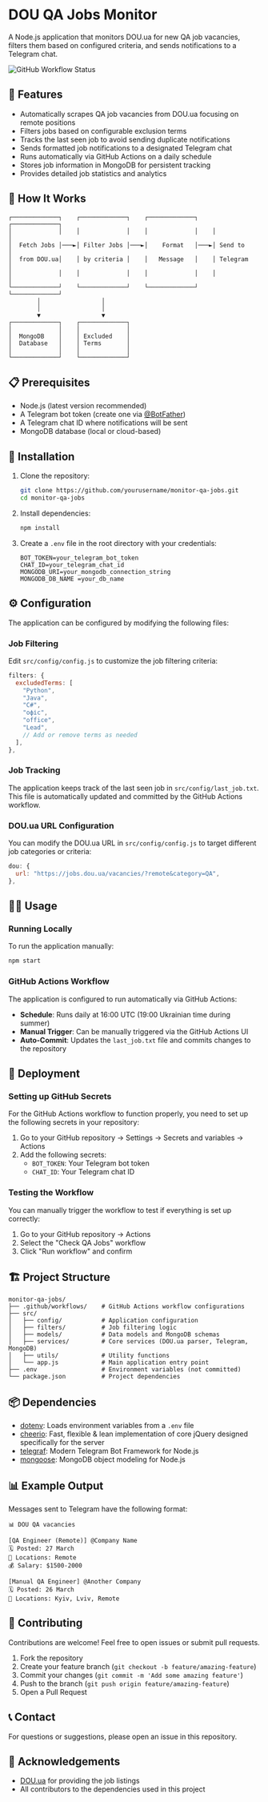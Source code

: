 # DOU QA Jobs Monitor

A Node.js application that monitors DOU.ua for new QA job vacancies, filters them based on configured criteria, and sends notifications to a Telegram chat.

![GitHub Workflow Status](https://img.shields.io/github/actions/workflow/status/tonyparkerov/monitor-qa-jobs/check-qa-jobs.yml?style=flat-square)

## 🚀 Features

- Automatically scrapes QA job vacancies from DOU.ua focusing on remote positions
- Filters jobs based on configurable exclusion terms
- Tracks the last seen job to avoid sending duplicate notifications
- Sends formatted job notifications to a designated Telegram chat
- Runs automatically via GitHub Actions on a daily schedule
- Stores job information in MongoDB for persistent tracking
- Provides detailed job statistics and analytics

## 🔄 How It Works

```
┌─────────────┐    ┌─────────────┐    ┌─────────────┐    ┌─────────────┐
│             │    │             │    │             │    │             │
│  Fetch Jobs │───►│ Filter Jobs │───►│    Format   │───►│ Send to     │
│  from DOU.ua│    │ by criteria │    │   Message   │    │ Telegram    │
│             │    │             │    │             │    │             │
└─────────────┘    └─────────────┘    └─────────────┘    └─────────────┘
        │                 │
        │                 │
        ▼                 ▼
┌─────────────┐    ┌─────────────┐
│             │    │             │
│  MongoDB    │    │ Excluded    │
│  Database   │    │ Terms       │
│             │    │             │
└─────────────┘    └─────────────┘
```

## 📋 Prerequisites

- Node.js (latest version recommended)
- A Telegram bot token (create one via [@BotFather](https://t.me/botfather))
- A Telegram chat ID where notifications will be sent
- MongoDB database (local or cloud-based)

## 🔧 Installation

1. Clone the repository:

   ```bash
   git clone https://github.com/yourusername/monitor-qa-jobs.git
   cd monitor-qa-jobs
   ```

2. Install dependencies:

   ```bash
   npm install
   ```

3. Create a `.env` file in the root directory with your credentials:
   ```
   BOT_TOKEN=your_telegram_bot_token
   CHAT_ID=your_telegram_chat_id
   MONGODB_URI=your_mongodb_connection_string
   MONGODB_DB_NAME =your_db_name
   ```

## ⚙️ Configuration

The application can be configured by modifying the following files:

### Job Filtering

Edit `src/config/config.js` to customize the job filtering criteria:

```javascript
filters: {
  excludedTerms: [
    "Python",
    "Java",
    "C#",
    "офіс",
    "office",
    "Lead",
    // Add or remove terms as needed
  ],
},
```

### Job Tracking

The application keeps track of the last seen job in `src/config/last_job.txt`. This file is automatically updated and committed by the GitHub Actions workflow.

### DOU.ua URL Configuration

You can modify the DOU.ua URL in `src/config/config.js` to target different job categories or criteria:

```javascript
dou: {
  url: "https://jobs.dou.ua/vacancies/?remote&category=QA",
},
```

## 🏃‍♂️ Usage

### Running Locally

To run the application manually:

```bash
npm start
```

### GitHub Actions Workflow

The application is configured to run automatically via GitHub Actions:

- **Schedule**: Runs daily at 16:00 UTC (19:00 Ukrainian time during summer)
- **Manual Trigger**: Can be manually triggered via the GitHub Actions UI
- **Auto-Commit**: Updates the `last_job.txt` file and commits changes to the repository

## 🚀 Deployment

### Setting up GitHub Secrets

For the GitHub Actions workflow to function properly, you need to set up the following secrets in your repository:

1. Go to your GitHub repository → Settings → Secrets and variables → Actions
2. Add the following secrets:
   - `BOT_TOKEN`: Your Telegram bot token
   - `CHAT_ID`: Your Telegram chat ID

### Testing the Workflow

You can manually trigger the workflow to test if everything is set up correctly:

1. Go to your GitHub repository → Actions
2. Select the "Check QA Jobs" workflow
3. Click "Run workflow" and confirm

## 🏗️ Project Structure

```
monitor-qa-jobs/
├── .github/workflows/    # GitHub Actions workflow configurations
├── src/
│   ├── config/           # Application configuration
│   ├── filters/          # Job filtering logic
│   ├── models/           # Data models and MongoDB schemas
│   ├── services/         # Core services (DOU.ua parser, Telegram, MongoDB)
│   ├── utils/            # Utility functions
│   └── app.js            # Main application entry point
├── .env                  # Environment variables (not committed)
└── package.json          # Project dependencies
```

## 📦 Dependencies

- [dotenv](https://github.com/motdotla/dotenv): Loads environment variables from a `.env` file
- [cheerio](https://github.com/cheeriojs/cheerio): Fast, flexible & lean implementation of core jQuery designed specifically for the server
- [telegraf](https://github.com/telegraf/telegraf): Modern Telegram Bot Framework for Node.js
- [mongoose](https://mongoosejs.com/): MongoDB object modeling for Node.js

## 📊 Example Output

Messages sent to Telegram have the following format:

```
📊 DOU QA vacancies

[QA Engineer (Remote)] @Company Name
🗓️ Posted: 27 March
📍 Locations: Remote
💰 Salary: $1500-2000

[Manual QA Engineer] @Another Company
🗓️ Posted: 26 March
📍 Locations: Kyiv, Lviv, Remote
```

## 🤝 Contributing

Contributions are welcome! Feel free to open issues or submit pull requests.

1. Fork the repository
2. Create your feature branch (`git checkout -b feature/amazing-feature`)
3. Commit your changes (`git commit -m 'Add some amazing feature'`)
4. Push to the branch (`git push origin feature/amazing-feature`)
5. Open a Pull Request

## 📞 Contact

For questions or suggestions, please open an issue in this repository.

## 🙏 Acknowledgements

- [DOU.ua](https://dou.ua) for providing the job listings
- All contributors to the dependencies used in this project
